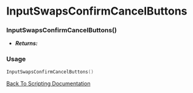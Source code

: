 # InputSwapsConfirmCancelButtons

### InputSwapsConfirmCancelButtons()
- ***Returns:*** 

### Usage

```Lua
InputSwapsConfirmCancelButtons()
```


[Back To Scripting Documentation](../README.md)
